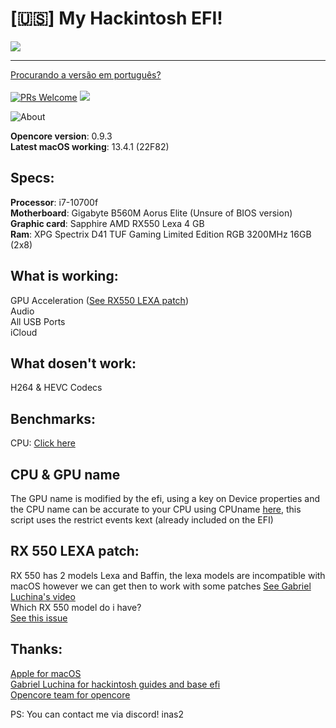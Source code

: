# [🇺🇸] My Hackintosh EFI!

<img src="https://moe-counter.glitch.me/get/@hackintoshefiinalol?theme=rule34"><hr>

[Procurando a versão em português?](https://github.com/ina-lol/B560M-Elite-Hackintosh-EFI/blob/main/READMEPTBR.md)<br><br>
[![PRs Welcome](https://img.shields.io/badge/PRs-welcome-brightgreen.svg?style=flat-square)](https://makeapullrequest.com) ![](https://camo.githubusercontent.com/67eb7c8b1ed6c9019f25d5ac1331577db2b42f15303a452aa91e94fc4565019a/68747470733a2f2f696d672e736869656c64732e696f2f7374617469632f76312e7376673f6c6162656c3d436f6e747269627574696f6e73266d6573736167653d57656c636f6d6526636f6c6f723d303035396233267374796c653d666c61742d737175617265)

![About](https://raw.githubusercontent.com/ina-lol/B560M-Elite-Hackintosh-EFI/main/Assets/Screenshot%202023-06-23%20at%2014.04.21.png)

**Opencore version**: 0.9.3<br>
**Latest macOS working**: 13.4.1 (22F82)

## Specs:

**Processor**: i7-10700f<br>
**Motherboard**: Gigabyte B560M Aorus Elite (Unsure of BIOS version)<br>
**Graphic card**: Sapphire AMD RX550 Lexa 4 GB<br>
**Ram**: XPG Spectrix D41 TUF Gaming Limited Edition RGB 3200MHz 16GB (2x8)<br>

## What is working:

GPU Acceleration ([See RX550 LEXA patch](https://github.com/ina-lol/B560M-Elite-Hackintosh-EFI#rx-550-lexa-patch))<br>
Audio<br>
All USB Ports<br>
iCloud<br>

## What dosen't work:

H264 & HEVC Codecs<br>

## Benchmarks:

CPU: [Click here](https://browser.geekbench.com/v5/cpu/19326059)

## CPU & GPU name

The GPU name is modified by the efi, using a key on Device properties and the CPU name can be accurate to your CPU using CPUname [here](https://github.com/corpnewt/CPU-Name), this script uses the restrict events kext (already included on the EFI)

## RX 550 LEXA patch:

RX 550 has 2 models Lexa and Baffin, the lexa models are incompatible with macOS however we can get then to work with some patches
[See Gabriel Luchina's video](https://www.youtube.com/watch?v=mSnqjKFXbBg)<br>
Which RX 550 model do i have?<br> 
[See this issue](https://github.com/dortania/bugtracker/issues/129)

## Thanks:

[Apple for macOS](https://apple.com)<br>
[Gabriel Luchina for hackintosh guides and base efi](https://www.youtube.com/c/GabrielLuchina)<br>
[Opencore team for opencore](https://dortania.github.io/getting-started/)<br>

PS: You can contact me via discord! inas2
